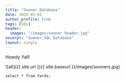 ```yaml
---
title: "Sooner Database"
date: 2020-05-01
author_profile: true
tags: [SQL]
header:
  images: "/images/sooner header.jpg"
excerpt: "Sooner SQL Database"
layout: single
---
```


Howdy Yall!

![alt]({{ site.url }}{{ site.baseurl }}/images/sooners.jpg)

~~~~mysql
select * from Yards;
~~~~
